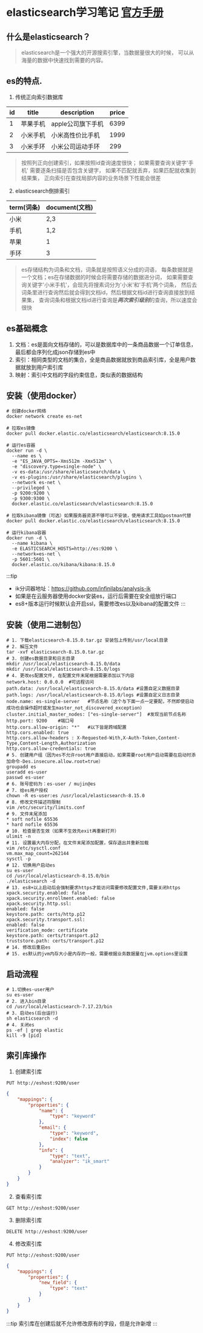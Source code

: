 # elasticsearch学习笔记 [官方手册](https://www.elastic.co/guide/en/elasticsearch/reference/current/getting-started.html)

## 什么是elasticsearch？

> elasticsearch是一个强大的开源搜索引擎，当数据量很大的时候，
> 可以从海量的数据中快速找到需要的内容。

## es的特点.

1. 传统正向索引数据库

|id|title|description|price|
|--|-----|-----------|-----|
| 1  | 苹果手机  | apple公司旗下手机 | 6399 |
| 2  | 小米手机  | 小米高性价比手机 | 1999 |
| 3  | 小米手环  | 小米公司运动手环 | 299 |

> 按照列正向创建索引，如果按照id查询速度很快；
> 如果需要查询关键字'手机' 需要逐条扫描是否包含关键字，
> 如果不匹配就丢弃，如果匹配就收集到结果集，
> 正向索引在查找局部内容的业务场景下性能会很差

2. elasticsearch倒排索引

|term(词条)| document(文档) |
|--------|--------------|
|小米| 2,3          |
|手机| 1,2          |
|苹果| 1            |
|手环| 3            |

> es存储结构为词条和文档，词条就是按照语义分成的词语，
> 每条数据就是一个文档；es在存储数据的时候会将需要存储的数据进分词，
> 如果需要查询关键字'小米手机'，会现先将搜素词分为'小米'和'手机'两个词条，
> 然后去词条里进行查询然后就会得到文档id，然后根据文档id进行查询直接放到结果集，
> 查询词条和根据文档id进行查询是***两次索引级别***的查询，所以速度会很快

## es基础概念
1. 文档：es是面向文档存储的，可以是数据库中的一条商品数据一个订单信息，最后都会序列化成json存储到es中
2. 索引：相同类型的文档的集合，全是商品数据就放到商品索引库，全是用户数据就放到用户索引库
3. 映射：索引中文档的字段约束信息，类似表的数据结构

## 安装（使用docker）

```shell
# 创建docker网络
docker network create es-net

# 拉取es镜像
docker pull docker.elastic.co/elasticsearch/elasticsearch:8.15.0

# 运行es容器
docker run -d \
  --name es \
  -e "ES_JAVA_OPTS=-Xms512m -Xmx512m" \
  -e "discovery.type=single-node" \
  -v es-data:/usr/share/elasticsearch/data \
  -v es-plugins:/usr/share/elasticsearch/plugins \
  --network es-net \
  --privileged \
  -p 9200:9200 \
  -p 9300:9300 \
  docker.elastic.co/elasticsearch/elasticsearch:8.15.0
  
# 拉取kibana镜像（可选）如果服务器资源不够可以不安装，使用请求工具如postman代替
docker pull docker.elastic.co/elasticsearch/elasticsearch:8.15.0

# 运行kibana容器
docker run -d \
  --name kibana \
  -e ELASTICSEARCH_HOSTS=http://es:9200 \
  --network=es-net \
  -p 5601:5601 \
  docker.elastic.co/kibana/kibana:8.15.0
```
:::tip
- ik分词器地址：https://github.com/infinilabs/analysis-ik
- 如果是在云服务器使用docker安装es，运行后需要在安全组放行端口
- es8+版本运行时候默认会开启ssl，需要修改es以及kibana的配置文件
:::

## 安装（使用二进制包）
```shell
# 1. 下载elasticsearch-8.15.0.tar.gz 安装包上传到/usr/local目录
# 2. 解压文件
tar -xvf elasticsearch-8.15.0.tar.gz
# 3. 创建es数据目录和日志目录
mkdir /usr/local/elasticsearch-8.15.0/data
mkdir /usr/local/elasticsearch-8.15.0/logs
# 4. 更改es配置文件, 在配置文件末尾根据需要添加以下内容
network.host: 0.0.0.0  #可远程访问
path.data: /usr/local/elasticsearch-8.15.0/data #设置自定义数据目录
path.logs: /usr/local/elasticsearch-8.15.0/logs #设置自定义日志目录
node.name: es-single-server   #节点名称（这个与下面一点一定要配，不然即使启动成功也会操作超时或发生master_not_discovered_exception）
cluster.initial_master_nodes: ["es-single-server"]  #发现当前节点名称
http.port: 9200    #端口号
http.cors.allow-origin: "*"   #以下皆是跨域配置
http.cors.enabled: true
http.cors.allow-headers : X-Requested-With,X-Auth-Token,Content-Type,Content-Length,Authorization
http.cors.allow-credentials: true
# 5. 创建用户组（因为es不允许root用户直接启动，如果需要root用户启动需要在启动时添加命令-Des.insecure.allow.root=true）
groupadd es
useradd es-user
passwd es-user
# 6. 账号密码为：es-user / mujin@es
# 7. 给es用户授权
chown -R es-user:es /usr/local/elasticsearch-8.15.0
# 8. 修改文件描述符限制
vim /etc/security/limits.conf
# 9. 文件末尾添加
* soft nofile 65536
* hard nofile 65536
# 10. 检查是否生效（如果不生效先exit再重新打开）
ulimit -n
# 11. 设置最大内存分配，在文件末尾添加配置，保存退出并重新加载
vim /etc/sysctl.conf 
vm.max_map_count=262144
sysctl -p
# 12. 切换用户启动es
su es-user
cd /usr/local/elasticsearch-8.15.0/bin
./elasticsearch -d
# 13. es8+以上启动后会强制要求https才能访问需要修改配置文件,需要关闭https
xpack.security.enabled: false
xpack.security.enrollment.enabled: false
xpack.security.http.ssl:
enabled: false
keystore.path: certs/http.p12
xpack.security.transport.ssl:
enabled: false
verification_mode: certificate
keystore.path: certs/transport.p12
truststore.path: certs/transport.p12
# 14. 修改后重启es
# 15. es默认的jvm内存大小是内存的一般，需要根据业务数据量在jvm.options里设置
```

## 启动流程
```shell
# 1.切换es-user用户
su es-user
# 2. 进入bin目录
cd /usr/local/elasticsearch-7.17.23/bin
# 3. 启动es(后台运行)
sh elasticsearch -d
# 4. 关闭es
ps -ef | grep elastic
kill -9 [pid]
```

## 索引库操作

1. 创建索引库
```shell
PUT http://eshost:9200/user
```

```json
{
    "mappings": {
        "properties": {
            "name": {
                "type": "keyword"
            },
            "email": {
                "type": "keyword",
                "index": false
            },
            "info": {
                "type": "text",
                "analyzer": "ik_smart"
            }
        }
    }
}
```

2. 查看索引库
```shell
GET http://eshost:9200/user
```

3. 删除索引库
```shell
DELETE http://eshost:9200/user
```

4. 修改索引库
```shell
PUT http://eshost:9200/user
```

```json
{
    "mappings": {
        "properties": {
            "new_field": {
                "type": "text"
            }
        }
    }
}
```

:::tip
索引库在创建后就不允许修改原有的字段，但是允许新增
:::





